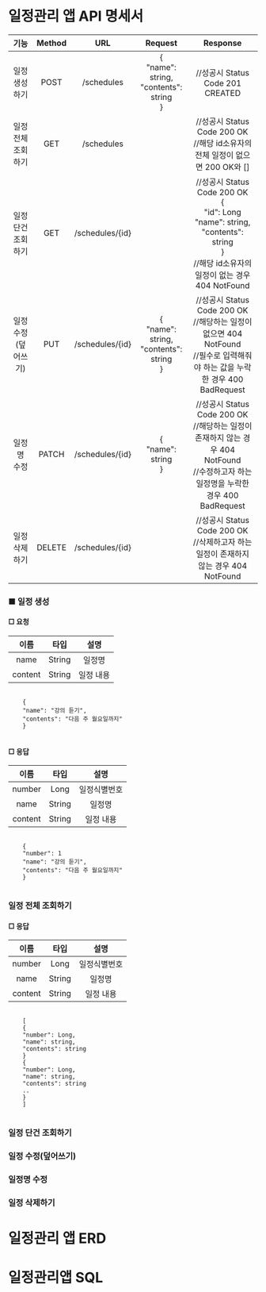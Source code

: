 # 일정관리 앱 API 명세서
|기능|Method|URL|Request|Response|
|:---:|:---:|:---:|:---:|:---:|
|일정 생성하기|POST|/schedules|{<br>"name": string,<br> "contents": string<br>} |//성공시 Status Code 201 CREATED| 
|일정 전체 조회하기|GET|/schedules||//성공시 Status Code 200 OK<br>//해당 id소유자의 전체 일정이 없으면 200 OK와 []|
|일정 단건 조회하기|GET|/schedules/{id}||//성공시 Status Code 200 OK<br>{<br>"id": Long<br>"name": string,<br> "contents": string<br>}<br>//해당 id소유자의 일정이 없는 경우 404 NotFound
|일정 수정(덮어쓰기)|PUT|/schedules/{id}|{<br>"name": string,<br> "contents": string<br>}|//성공시 Status Code 200 OK<br>//해당하는 일정이 없으면 404 NotFound<br>//필수로 입력해줘야 하는 값을 누락한 경우 400 BadRequest|
|일정명 수정|PATCH|/schedules/{id}|{<br>"name": string<br>}|//성공시 Status Code 200 OK<br>//해당하는 일정이 존재하지 않는 경우 404 NotFound<br>//수정하고자 하는 일정명을 누락한 경우 400 BadRequest|
|일정 삭제하기|DELETE|/schedules/{id}||//성공시 Status Code 200 OK<br>//삭제하고자 하는 일정이 존재하지 않는 경우 404 NotFound|


### ■ 일정 생성
#### □ 요청
|이름|타입|설명|
|:---:|:---:|:---:|
|name|String|일정명|
|content|String|일정 내용|

<pre>
  <code>
    {
    "name": "강의 듣기", 
    "contents": "다음 주 월요일까지"
    }
  </code>
</pre>


#### □ 응답
|이름|타입|설명|
|:---:|:---:|:---:|
|number|Long|일정식별번호|
|name|String|일정명|
|content|String|일정 내용|

<pre>
  <code>
    {
    "number": 1
    "name": "강의 듣기", 
    "contents": "다음 주 월요일까지"
    }
  </code>
</pre>

### 일정 전체 조회하기 
#### □ 응답
|이름|타입|설명|
|:---:|:---:|:---:|
|number|Long|일정식별번호|
|name|String|일정명|
|content|String|일정 내용|

<pre>
  <code>
    [
    {
    "number": Long,
    "name": string,
    "contents": string
    }
    {
    "number": Long,
    "name": string,
    "contents": string
    ..
    }
    ]
  </code>
</pre>

### 일정 단건 조회하기

### 일정 수정(덮어쓰기)

### 일정명 수정

### 일정 삭제하기

# 일정관리 앱 ERD



# 일정관리앱 SQL
